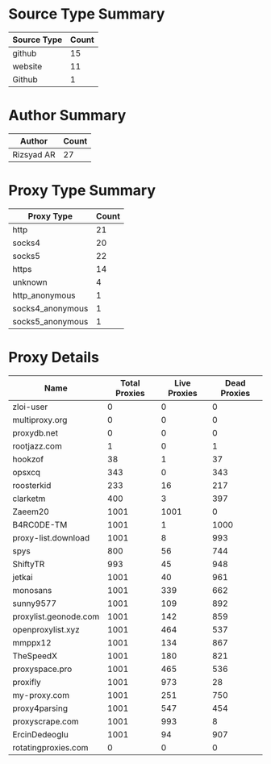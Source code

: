 # Source Type Summary

| Source Type | Count |
|-------------|-------|
| github | 15 |
| website | 11 |
| Github | 1 |


# Author Summary

| Author | Count |
|--------|-------|
| Rizsyad AR | 27 |


# Proxy Type Summary

| Proxy Type | Count |
|------------|-------|
| http | 21 |
| socks4 | 20 |
| socks5 | 22 |
| https | 14 |
| unknown | 4 |
| http_anonymous | 1 |
| socks4_anonymous | 1 |
| socks5_anonymous | 1 |


# Proxy Details

| Name | Total Proxies | Live Proxies | Dead Proxies |
|------|---------------|--------------|---------------|
| zloi-user | 0 | 0 | 0 |
| multiproxy.org | 0 | 0 | 0 |
| proxydb.net | 0 | 0 | 0 |
| rootjazz.com | 1 | 0 | 1 |
| hookzof | 38 | 1 | 37 |
| opsxcq | 343 | 0 | 343 |
| roosterkid | 233 | 16 | 217 |
| clarketm | 400 | 3 | 397 |
| Zaeem20 | 1001 | 1001 | 0 |
| B4RC0DE-TM | 1001 | 1 | 1000 |
| proxy-list.download | 1001 | 8 | 993 |
| spys | 800 | 56 | 744 |
| ShiftyTR | 993 | 45 | 948 |
| jetkai | 1001 | 40 | 961 |
| monosans | 1001 | 339 | 662 |
| sunny9577 | 1001 | 109 | 892 |
| proxylist.geonode.com | 1001 | 142 | 859 |
| openproxylist.xyz | 1001 | 464 | 537 |
| mmppx12 | 1001 | 134 | 867 |
| TheSpeedX | 1001 | 180 | 821 |
| proxyspace.pro | 1001 | 465 | 536 |
| proxifly | 1001 | 973 | 28 |
| my-proxy.com | 1001 | 251 | 750 |
| proxy4parsing | 1001 | 547 | 454 |
| proxyscrape.com | 1001 | 993 | 8 |
| ErcinDedeoglu | 1001 | 94 | 907 |
| rotatingproxies.com | 0 | 0 | 0 |
